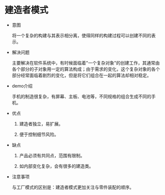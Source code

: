 # 建造者模式

- 意图

    将一个复杂的构建与其表示相分离，使得同样的构建过程可以创建不同的表示。
    
- 解决问题

    主要解决在软件系统中，有时候面临着"一个复杂对象"的创建工作，其通常由各个部分的子对象用一定的算法构成；由于需求的变化，这个复杂对象的各个部分经常面临着剧烈的变化，但是将它们组合在一起的算法却相对稳定。
    
- demo介绍

    手机的制造很复杂，有屏幕、主板、电池等，不同规格的组合生成不同的手机。
    
- 优点

    1. 建造者独立，易扩展。
    
    1. 便于控制细节风险。
    
- 缺点

    1. 产品必须有共同点，范围有限制。
     
    1. 如内部变化复杂，会有很多的建造类。
    
- 注意事项

    与工厂模式的区别是：建造者模式更加关注与零件装配的顺序。